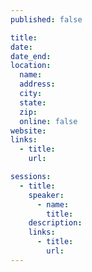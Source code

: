 ```yaml
---
published: false

title:
date:
date_end:
location:
  name:
  address:
  city:
  state:
  zip:
  online: false
website:
links:
  - title:
    url:

sessions:
  - title:
    speaker:
      - name:
        title:
    description:
    links:
      - title:
        url:
---
```

